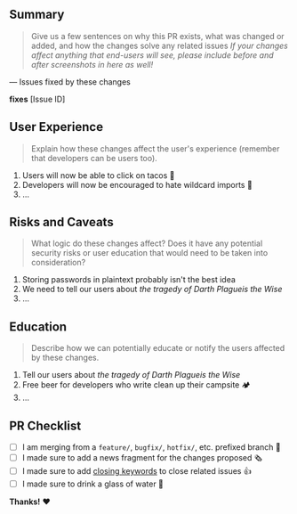 ## Summary

> Give us a few sentences on why this PR exists, what was changed or added, and how the changes solve any related issues
> *If your changes affect anything that end-users will see, please include before and after screenshots in here as well!*

— Issues fixed by these changes

**fixes** [Issue ID]

## User Experience

> Explain how these changes affect the user's experience (remember that developers can be users too).

1. Users will now be able to click on tacos 🌮
2. Developers will now be encouraged to hate wildcard imports 💢
3. ...

## Risks and Caveats

> What logic do these changes affect? Does it have any potential security risks or user education that would need to be taken into consideration?

1. Storing passwords in plaintext probably isn't the best idea
2. We need to tell our users about *the tragedy of Darth Plagueis the Wise*
3. ...

## Education

> Describe how we can potentially educate or notify the users affected by these changes.

1. Tell our users about *the tragedy of Darth Plagueis the Wise*
2. Free beer for developers who write clean up their campsite 🏕
3. ...

## PR Checklist

- [ ]  I am merging from a `feature/`, `bugfix/`, `hotfix/`, etc. prefixed branch 🌱
- [ ]  I made sure to add a news fragment for the changes proposed 🗞
- [ ]  I made sure to add [closing keywords](https://help.github.com/en/articles/closing-issues-using-keywords) to close related issues 👍
- [ ]  I made sure to drink a glass of water 🥛

**Thanks!** ❤️
